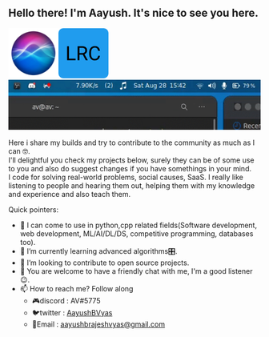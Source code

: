 ## Hello there! I'm Aayush. It's nice to see you here.
<img src = "athena-logo.png" width=100 height=100/><img src = "lrc.png" width=100 height=100/> &nbsp; <img src = "ezgif.com-gif-maker.gif"  height=100/>

Here i share my builds and try to contribute to the community as much as I can 🤓.
<br>
I'll delightful you check my projects below, surely they can be of some use to you and also do suggest changes if you have somethings in your mind.
<br>
I code for solving real-world problems, social causes, SaaS. I really like listening to people and hearing them out, helping them with my knowledge and experience and also teach them.

Quick pointers: 
 - 🔭 I can come to use in python,cpp related fields(Software development, web development, ML/AI/DL/DS, competitive programming, databases too).
 - 🌱 I’m currently learning advanced algorithms🎛️.
 - 👯 I’m looking to contribute to open source projects.
 - 💬 You are welcome to have a friendly chat with me, I'm a good listener 😉.
 - 📫 How to reach me? Follow along
    - 🎮discord : AV#5775
    - 🐦twitter : [AayushBVyas](https://twitter.com/AayushBVyas)
    - 📧Email : [aayushbrajeshvyas@gmail.com](aayushbrajeshvyas@gmail.com)
